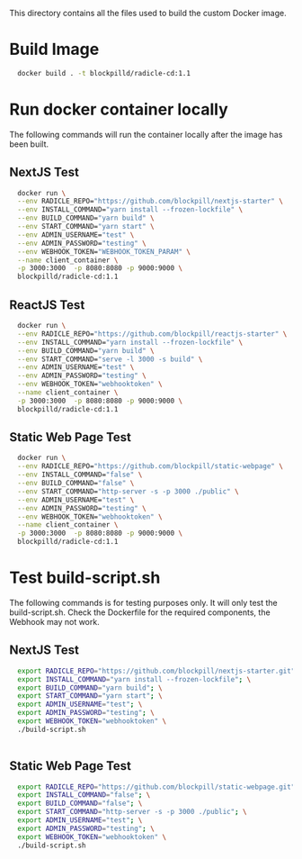This directory contains all the files used to build the custom Docker image. 

# Build Image
```bash
  docker build . -t blockpilld/radicle-cd:1.1
```

# Run docker container locally
The following commands will run the container locally after the image has been built.
## NextJS Test
```bash
  docker run \
  --env RADICLE_REPO="https://github.com/blockpill/nextjs-starter" \
  --env INSTALL_COMMAND="yarn install --frozen-lockfile" \
  --env BUILD_COMMAND="yarn build" \
  --env START_COMMAND="yarn start" \
  --env ADMIN_USERNAME="test" \
  --env ADMIN_PASSWORD="testing" \
  --env WEBHOOK_TOKEN="WEBHOOK_TOKEN_PARAM" \
  --name client_container \
  -p 3000:3000  -p 8080:8080 -p 9000:9000 \
  blockpilld/radicle-cd:1.1
```

## ReactJS Test
```bash
  docker run \
  --env RADICLE_REPO="https://github.com/blockpill/reactjs-starter" \
  --env INSTALL_COMMAND="yarn install --frozen-lockfile" \
  --env BUILD_COMMAND="yarn build" \
  --env START_COMMAND="serve -l 3000 -s build" \
  --env ADMIN_USERNAME="test" \
  --env ADMIN_PASSWORD="testing" \
  --env WEBHOOK_TOKEN="webhooktoken" \
  --name client_container \
  -p 3000:3000  -p 8080:8080 -p 9000:9000 \
  blockpilld/radicle-cd:1.1
```

## Static Web Page Test
```bash
  docker run \
  --env RADICLE_REPO="https://github.com/blockpill/static-webpage" \
  --env INSTALL_COMMAND="false" \
  --env BUILD_COMMAND="false" \
  --env START_COMMAND="http-server -s -p 3000 ./public" \
  --env ADMIN_USERNAME="test" \
  --env ADMIN_PASSWORD="testing" \
  --env WEBHOOK_TOKEN="webhooktoken" \
  --name client_container \
  -p 3000:3000  -p 8080:8080 -p 9000:9000 \
  blockpilld/radicle-cd:1.1
```

# Test build-script.sh
The following commands is for testing purposes only.  It will only test the build-script.sh.  Check the Dockerfile for the required components, the Webhook may not work. 
## NextJS Test
```bash
  export RADICLE_REPO="https://github.com/blockpill/nextjs-starter.git"; \
  export INSTALL_COMMAND="yarn install --frozen-lockfile"; \
  export BUILD_COMMAND="yarn build"; \
  export START_COMMAND="yarn start"; \
  export ADMIN_USERNAME="test"; \
  export ADMIN_PASSWORD="testing"; \
  export WEBHOOK_TOKEN="webhooktoken" \
  ./build-script.sh  
      
```

## Static Web Page Test
```bash
  export RADICLE_REPO="https://github.com/blockpill/static-webpage.git"; \
  export INSTALL_COMMAND="false"; \
  export BUILD_COMMAND="false"; \
  export START_COMMAND="http-server -s -p 3000 ./public"; \
  export ADMIN_USERNAME="test"; \
  export ADMIN_PASSWORD="testing"; \
  export WEBHOOK_TOKEN="webhooktoken" \
  ./build-script.sh  
```


